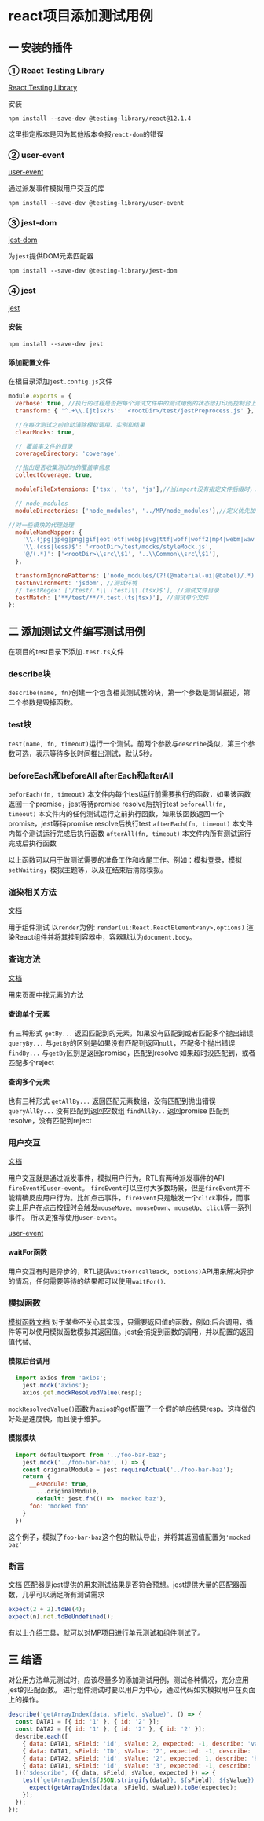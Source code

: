# react项目添加测试用例
## 一 安装的插件
### ① React Testing Library
[React Testing Library](https://testing-library.com/docs/react-testing-library/intro)

安装
```
npm install --save-dev @testing-library/react@12.1.4
```
这里指定版本是因为其他版本会报`react-dom`的错误

### ② user-event
[user-event](https://testing-library.com/docs/user-event/intro)

通过派发事件模拟用户交互的库

```
npm install --save-dev @testing-library/user-event
```

### ③ jest-dom

[jest-dom](https://testing-library.com/docs/ecosystem-jest-dom/)

为`jest`提供DOM元素匹配器

```
npm install --save-dev @testing-library/jest-dom
```

### ④ jest
[jest](https://jestjs.io/)

#### 安装
```
npm install --save-dev jest
```
#### 添加配置文件
在根目录添加`jest.config.js`文件
```js
module.exports = {
  verbose: true, //执行的过程是否把每个测试文件中的测试用例的状态给打印到控制台上
  transform: { '^.+\\.[jt]sx?$': '<rootDir>/test/jestPreprocess.js' }, //定义在运行测试时，如何转换测试文件

  //在每次测试之前自动清除模拟调用、实例和结果
  clearMocks: true,

  // 覆盖率文件的目录
  coverageDirectory: 'coverage',

  //指出是否收集测试时的覆盖率信息
  collectCoverage: true,

  moduleFileExtensions: ['tsx', 'ts', 'js'],//当import没有指定文件后缀时，Jest将从配置的数组中从左到右查找扩展名

  // node_modules
  moduleDirectories: ['node_modules', '../MP/node_modules'],//定义优先加载的依赖的目录路径

//对一些模块的代理处理
  moduleNameMapper: {
    '\\.(jpg|jpeg|png|gif|eot|otf|webp|svg|ttf|woff|woff2|mp4|webm|wav|mp3|m4a|aac|oga)$': '<rootDir>/test/mocks/fileMock.js',
    '\\.(css|less)$': '<rootDir>/test/mocks/styleMock.js',
    '@/(.*)': ['<rootDir>\\src\\$1', '..\\Common\\src\\$1'],
  },

  transformIgnorePatterns: ['node_modules/(?!(@material-ui|@babel)/.*)'],//忽略文件
  testEnvironment: 'jsdom', //测试环境
  // testRegex: ['/test/.*\\.(test)\\.(tsx)$'], //测试文件目录
  testMatch: ['**/test/**/*.test.(ts|tsx)'], //测试单个文件
};
```

## 二 添加测试文件编写测试用例
在项目的test目录下添加`.test.ts`文件

### describe块
`describe(name, fn)`创建一个包含相关测试簇的块，第一个参数是测试描述，第二个参数是毁掉函数。

### test块
`test(name, fn, timeout)`运行一个测试。前两个参数与`describe`类似，第三个参数可选，表示等待多长时间推出测试，默认5秒。

### beforeEach和beforeAll afterEach和afterAll
`beforEach(fn, timeout)` 本文件内每个test运行前需要执行的函数，如果该函数返回一个promise，jest等待promise resolve后执行test
`beforeAll(fn, timeout)` 本文件内的任何测试运行之前执行函数，如果该函数返回一个promise，jest等待promise resolve后执行test
`afterEach(fn, timeout)` 本文件内每个测试运行完成后执行函数
`afterAll(fn, timeout)` 本文件内所有测试运行完成后执行函数

以上函数可以用于做测试需要的准备工作和收尾工作。例如：模拟登录，模拟`setWaiting`，模拟主题等，以及在结束后清除模拟。

### 渲染相关方法
[文档](https://testing-library.com/docs/react-testing-library/api#render)

用于组件测试
以`render`为例: `render(ui:React.ReactElement<any>,options)` 渲染React组件并将其挂到容器中，容器默认为`document.body`。

### 查询方法
[文档](https://testing-library.com/docs/queries/about)

用来页面中找元素的方法
#### 查询单个元素
有三种形式
`getBy...` 返回匹配到的元素，如果没有匹配到或者匹配多个抛出错误
`queryBy...` 与`getBy`的区别是如果没有匹配到返回`null`，匹配多个抛出错误
`findBy...` 与`getBy`区别是返回promise，匹配到resolve 如果超时没匹配到，或者匹配多个reject

#### 查询多个元素
也有三种形式
`getAllBy...` 返回匹配元素数组，没有匹配到抛出错误
`queryAllBy...` 没有匹配到返回空数组
`findAllBy..` 返回promise 匹配到resolve，没有匹配到reject

### 用户交互
[文档](https://testing-library.com/docs/dom-testing-library/api-events)

用户交互就是通过派发事件，模拟用户行为。RTL有两种派发事件的API `fireEvent`和`user-event`。
`fireEvent`可以应付大多数场景，但是`fireEvent`并不能精确反应用户行为。比如点击事件，`fireEvent`只是触发一个`click`事件，而事实上用户在点击按钮时会触发`mouseMove`、`mouseDown`、`mouseUp`、`click`等一系列事件。
所以更推荐使用`user-event`。

[user-event](https://testing-library.com/docs/user-event/intro/)

#### waitFor函数
用户交互有时是异步的，RTL提供`waitFor(callBack, options)`API用来解决异步的情况，任何需要等待的结果都可以使用`waitFor()`.

### 模拟函数
[模拟函数文档](https://www.jestjs.cn/docs/mock-function-api)
对于某些不关心其实现，只需要返回值的函数，例如:后台调用，插件等可以使用模拟函数模拟其返回值。jest会捕捉到函数的调用，并以配置的返回值代替。
#### 模拟后台调用
```js
  import axios from 'axios';
	jest.mock('axios');
	axios.get.mockResolvedValue(resp);
```
`mockResolvedValue()`函数为`axio`s的get配置了一个假的响应结果resp。这样做的好处是速度快，而且便于维护。

#### 模拟模块
```js
  import defaultExport from '../foo-bar-baz';
	jest.mock('../foo-bar-baz', () => {
    const originalModule = jest.requireActual('../foo-bar-baz');
  	return {
      __esModule: true,
    	...originalModule,
    	default: jest.fn(() => 'mocked baz'),
      foo: 'mocked foo'
    }
  })
```
这个例子，模拟了`foo-bar-baz`这个包的默认导出，并将其返回值配置为`'mocked baz'`
### 断言
[文档](https://www.jestjs.cn/docs/expect)
匹配器是jest提供的用来测试结果是否符合预想。jest提供大量的匹配器函数，几乎可以满足所有测试需求
```js
expect(2 + 2).toBe(4);
expect(n).not.toBeUndefined();
```
有以上介绍工具，就可以对MP项目进行单元测试和组件测试了。

## 三 结语
对公用方法单元测试时，应该尽量多的添加测试用例，测试各种情况，充分应用jest的匹配函数。
进行组件测试时要以用户为中心，通过代码如实模拟用户在页面上的操作。

```js
describe('getArrayIndex(data, sField, sValue)', () => {
  const DATA1 = [{ id: '1' }, { id: '2' }];
  const DATA2 = [{ id: '1' }, { id: '2' }, { id: '2' }];
  describe.each([
    { data: DATA1, sField: 'id', sValue: 2, expected: -1, describe: 'value 类型不同' },
    { data: DATA1, sField: 'ID', sValue: '2', expected: -1, describe: 'sField字段名大小写不同' },
    { data: DATA2, sField: 'id', sValue: '2', expected: 1, describe: '重复匹配返回最后一个' },
    { data: DATA1, sField: 'id', sValue: '3', expected: -1, describe: '没有匹配项' },
  ])('$describe', ({ data, sField, sValue, expected }) => {
    test(`getArrayIndex(${JSON.stringify(data)}, ${sField}, ${sValue}) return: ${expected}`, () => {
      expect(getArrayIndex(data, sField, sValue)).toBe(expected);
    });
  });
});
```




